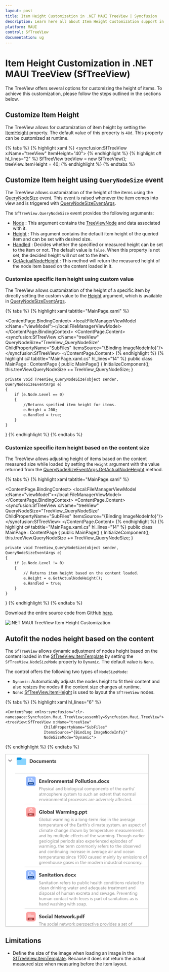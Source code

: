 ```yaml
---
layout: post
title: Item Height Customization in .NET MAUI TreeView | Syncfusion
description: Learn here all about Item Height Customization support in Syncfusion .NET MAUI TreeView (SfTreeView) control and more.
platform: MAUI
control: SfTreeView
documentation: ug
---
```


# Item Height Customization in .NET MAUI TreeView (SfTreeView)

The TreeView offers several options for customizing the height of items. To achieve this customization, please follow the steps outlined in the sections below.

## Customize Item Height

The TreeView allows for customization of item height by setting the [ItemHeight](https://help.syncfusion.com/cr/maui/Syncfusion.Maui.TreeView.SfTreeView.html#Syncfusion_Maui_TreeView_SfTreeView_ItemHeight) property. The default value of this property is `48d`. This property can be customized at runtime.

{% tabs %}
{% highlight xaml %}
<syncfusion:SfTreeView x:Name="treeView" ItemHeight="40">
{% endhighlight %}
{% highlight c# hl_lines="2" %}
SfTreeView treeView = new SfTreeView();
treeView.ItemHeight = 40; 
{% endhighlight %}
{% endtabs %}

## Customize Item height using `QueryNodeSize` event
The TreeView allows customization of the height of the items using the [QueryNodeSize](https://help.syncfusion.com/cr/maui/Syncfusion.Maui.TreeView.SfTreeView.html#Syncfusion_Maui_TreeView_SfTreeView_QueryNodeSize) event. This event is raised whenever the item comes into view and is triggered with [QueryNodeSizeEventArgs](https://help.syncfusion.com/cr/maui/Syncfusion.Maui.TreeView.QueryNodeSizeEventArgs.html).

The `SfTreeView.QueryNodeSize` event provides the following arguments:
 
 * [Node](https://help.syncfusion.com/cr/maui/Syncfusion.Maui.TreeView.QueryNodeSizeEventArgs.html#Syncfusion_Maui_TreeView_QueryNodeSizeEventArgs_Node) : This argument contains the [TreeViewNode](https://help.syncfusion.com/cr/maui/Syncfusion.TreeView.Engine.TreeViewNode.html) and data associated with it.
 * [Height](https://help.syncfusion.com/cr/maui/Syncfusion.Maui.TreeView.QueryNodeSizeEventArgs.html#Syncfusion_Maui_TreeView_QueryNodeSizeEventArgs_Height) : This argument contains the default item height of the queried item and can be set with desired size.
 * [Handled](https://help.syncfusion.com/cr/maui/Syncfusion.Maui.TreeView.QueryNodeSizeEventArgs.html#Syncfusion_Maui_TreeView_QueryNodeSizeEventArgs_Handled) : Decides whether the specified or measured height can be set to the item or not. The default value is `false`. When this property is not set, the decided height will not set to the item.
 * [GetActualNodeHeight](https://help.syncfusion.com/cr/maui/Syncfusion.Maui.TreeView.QueryNodeSizeEventArgs.html#Syncfusion_Maui_TreeView_QueryNodeSizeEventArgs_GetActualNodeHeight) : This method will return the measured height of the node item based on the content loaded in it.

### Customize specific item height using custom value

The TreeView allows customization of the height of a specific item by directly setting the custom value to the [Height](https://help.syncfusion.com/cr/maui/Syncfusion.Maui.TreeView.QueryNodeSizeEventArgs.html#Syncfusion_Maui_TreeView_QueryNodeSizeEventArgs_Height) argument, which is available in [QueryNodeSizeEventArgs](https://help.syncfusion.com/cr/maui/Syncfusion.Maui.TreeView.QueryNodeSizeEventArgs.html).

{% tabs %}
{% highlight xaml tabtitle="MainPage.xaml" %}
<?xml version="1.0" encoding="utf-8" ?>
<ContentPage xmlns="http://schemas.microsoft.com/dotnet/2021/maui"
             xmlns:x="http://schemas.microsoft.com/winfx/2009/xaml"
             xmlns:syncfusion="clr-namespace:Syncfusion.Maui.TreeView;assembly=Syncfusion.Maui.TreeView"
             xmlns:local="clr-namespace:GettingStarted"
             x:Class="GettingStarted.MainPage">
    <ContentPage.BindingContext>
       <local:FileManagerViewModel x:Name="viewModel"></local:FileManagerViewModel>
    </ContentPage.BindingContext>
    <ContentPage.Content>
       <syncfusion:SfTreeView x:Name="treeView"
                              QueryNodeSize="TreeView_QueryNodeSize"
                              ChildPropertyName="SubFiles"
                              ItemsSource="{Binding ImageNodeInfo}"/>
       </syncfusion:SfTreeView>
    </ContentPage.Content>
</ContentPage>
{% endhighlight %}
{% highlight c# tabtitle="MainPage.xaml.cs" hl_lines="14" %}
public class MainPage : ContentPage
{
    public MainPage()
    {
      InitializeComponent();
      this.treeView.QueryNodeSize += TreeView_QueryNodeSize;
    }
    
    private void TreeView_QueryNodeSize(object sender, QueryNodeSizeEventArgs e)
    {
        if (e.Node.Level == 0)
        {
            //Returns speified item height for items.
            e.Height = 200;
            e.Handled = true;
        }
    }
}
{% endhighlight %}
{% endtabs %}

### Customize specific item height based on the content size

The TreeView allows adjusting height of items based on the content measured size while loaded by setting the `Height` argument with the value returned from the [QueryNodeSizeEventArgs.GetActualNodeHeight](https://help.syncfusion.com/cr/maui/Syncfusion.Maui.TreeView.QueryNodeSizeEventArgs.html#Syncfusion_Maui_TreeView_QueryNodeSizeEventArgs_GetActualNodeHeight) method.
                                             
{% tabs %}
{% highlight xaml tabtitle="MainPage.xaml" %}
<?xml version="1.0" encoding="utf-8" ?>
<ContentPage xmlns="http://schemas.microsoft.com/dotnet/2021/maui"
             xmlns:x="http://schemas.microsoft.com/winfx/2009/xaml"
             xmlns:syncfusion="clr-namespace:Syncfusion.Maui.TreeView;assembly=Syncfusion.Maui.TreeView"
             xmlns:local="clr-namespace:GettingStarted"
             x:Class="GettingStarted.MainPage">
    <ContentPage.BindingContext>
       <local:FileManagerViewModel x:Name="viewModel"></local:FileManagerViewModel>
    </ContentPage.BindingContext>
    <ContentPage.Content>
       <syncfusion:SfTreeView x:Name="treeView"
                              QueryNodeSize="TreeView_QueryNodeSize"
                              ChildPropertyName="SubFiles"
                              ItemsSource="{Binding ImageNodeInfo}"/>
       </syncfusion:SfTreeView>
    </ContentPage.Content>
</ContentPage>
{% endhighlight %}
{% highlight c# tabtitle="MainPage.xaml.cs" hl_lines="14" %}
public class MainPage : ContentPage
{
    public MainPage()
    {
      InitializeComponent();
      this.treeView.QueryNodeSize += TreeView_QueryNodeSize;
    }
    
    private void TreeView_QueryNodeSize(object sender, QueryNodeSizeEventArgs e)
    {
        if (e.Node.Level != 0)
        {
            // Returns item height based on the content loaded.
            e.Height = e.GetActualNodeHeight();
            e.Handled = true;
        }
    }
}
{% endhighlight %}
{% endtabs %}

Download the entire source code from GitHub [here](https://github.com/SyncfusionExamples/item-height-customization-in-.net-maui-treeview).

![.NET MAUI TreeView Item Height Customization](Images/item-height-customization/maui-treeview-item-height.png)

## Autofit the nodes height based on the content

The `SfTreeView` allows dynamic adjustment of nodes height based on the content loaded in the [SfTreeView.ItemTemplate](https://help.syncfusion.com/cr/maui/Syncfusion.Maui.TreeView.SfTreeView.html#Syncfusion_Maui_TreeView_SfTreeView_ItemTemplate) by setting the `SfTreeView.NodeSizeMode` property to `Dynamic`. The default value is `None`.

The control offers the following two types of `NodeSizeMode`:

 * `Dynamic`: Automatically adjusts the nodes height to fit their content and also resizes the nodes if the content size changes at runtime.
 * `None`: [SfTreeView.ItemHeight](https://help.syncfusion.com/cr/maui/Syncfusion.Maui.TreeView.SfTreeView.html#Syncfusion_Maui_TreeView_SfTreeView_ItemHeight)  is used to layout the `SfTreeView` nodes.

{% tabs %}
{% highlight xaml hl_lines="6" %}

    <ContentPage xmlns:syncfusion="clr-namespace:Syncfusion.Maui.TreeView;assembly=Syncfusion.Maui.TreeView">
    <treeView:SfTreeView x:Name="treeView"
                     ChildPropertyName="SubFiles"
                     ItemsSource="{Binding ImageNodeInfo}"
                     NodeSizeMode="Dynamic">
</ContentPage>
{% endhighlight %}
{% endtabs %}

![.NET MAUI TreeView Item Height Customization](Images/item-height-customization/maui-treeview-nodesizemode.png)

## Limitations

 * Define the size of the image when loading an image in the [SfTreeView.ItemTemplate](https://help.syncfusion.com/cr/maui/Syncfusion.Maui.TreeView.SfTreeView.html#Syncfusion_Maui_TreeView_SfTreeView_ItemTemplate). Because it does not return the actual measured size when measuring before the item layout.

